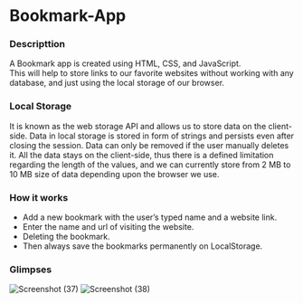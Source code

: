 # Bookmark-App

### Descripttion
A Bookmark app is created using HTML, CSS, and JavaScript. </br>
This will help to store links to our favorite websites without working with any database, and just using the local storage of our browser.

### Local Storage 
It is known as the web storage API and allows us to store data on the client-side. Data in local storage is stored in form of strings and persists even after closing the session.  Data can only be removed if the user manually deletes it.  All the data stays on the client-side, thus there is a defined limitation regarding the length of the values, and we can currently store from 2 MB to 10 MB size of data depending upon the browser we use.

### How it works
<ul>
<li>Add a new bookmark with the user’s typed name and a website link.</li>
<li>Enter the name and url of visiting the website.</li>
<li>Deleting the bookmark.</li>
<li>Then always save the bookmarks permanently on LocalStorage.</li>
</ul>

### Glimpses
![Screenshot (37)](https://user-images.githubusercontent.com/26957756/117602399-334aef80-b16e-11eb-9283-268b32017fac.png)
![Screenshot (38)](https://user-images.githubusercontent.com/26957756/117602419-4cec3700-b16e-11eb-92cf-6649bfd1260a.png)
